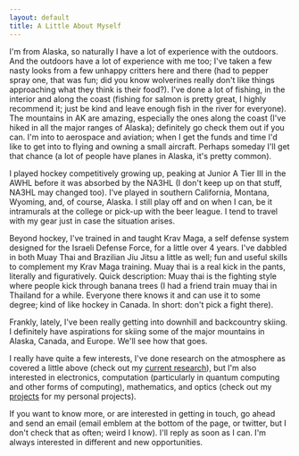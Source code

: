 ```yaml
---
layout: default
title: A Little About Myself
---
```


I'm from Alaska, so naturally I have a lot of experience with the outdoors. And the outdoors have a lot of experience with me too; I've taken a few nasty looks from a few unhappy critters here and there (had to pepper spray one, that was fun; did you know wolverines really don't like things approaching what they think is their food?). I've done a lot of fishing, in the interior and along the coast (fishing for salmon is pretty great, I highly recommend it; just be kind and leave enough fish in the river for everyone). The mountains in AK are amazing, especially the ones along the coast (I've hiked in all the major ranges of Alaska); definitely go check them out if you can. I'm into to aerospace and aviation; when I get the funds and time I'd like to get into to flying and owning a small aircraft. Perhaps someday I'll get that chance (a lot of people have planes in Alaska, it's pretty common).

I played hockey competitively growing up, peaking at Junior A Tier III in the AWHL before it was absorbed by the NA3HL (I don't keep up on that stuff, NA3HL may changed too). I've played in southern California, Montana, Wyoming, and, of course, Alaska. I still play off and on when I can, be it intramurals at the college or pick-up with the beer league. I tend to travel with my gear just in case the situation arises.

Beyond hockey, I've trained in and taught Krav Maga, a self defense system designed for the Israeli Defense Force, for a little over 4 years. I've dabbled in both Muay Thai and Brazilian Jiu Jitsu a little as well; fun and useful skills to complement my Krav Maga training. Muay thai is a real kick in the pants, literally and figuratively. Quick description: Muay thai is the fighting style where people kick through banana trees (I had a friend train muay thai in Thailand for a while. Everyone there knows it and can use it to some degree; kind of like hockey in Canada. In short: don't pick a fight there).

Frankly, lately, I've been really getting into downhill and backcountry skiing. I definitely have aspirations for skiing some of the major mountains in Alaska, Canada, and Europe. We'll see how that goes.

I really have quite a few interests, I've done research on the atmosphere as covered a little above (check out my [current research](research.html)), but I'm also interested in electronics, computation (particularly in quantum computing and other forms of computing), mathematics, and optics (check out my [projects](projects.html) for my personal projects).

If you want to know more, or are interested in getting in touch, go ahead and send an email (email emblem at the bottom of the page, or twitter, but I don't check that as often; weird I know). I'll reply as soon as I can. I'm always interested in different and new opportunities.
